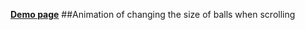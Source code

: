 [**Demo page**](https://alekseevich-psk.github.io/s-85_24.12.23_bg-circles/)
##Animation of changing the size of balls when scrolling
